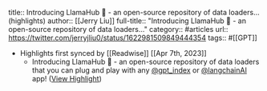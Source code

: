 title:: Introducing LlamaHub 🦙 - an open-source repository of data loaders... (highlights)
author:: [[Jerry Liu]]
full-title:: "Introducing LlamaHub 🦙 - an open-source repository of data loaders..."
category:: #articles
url:: https://twitter.com/jerryjliu0/status/1622981509849444354
tags:: #[[GPT]]

- Highlights first synced by [[Readwise]] [[Apr 7th, 2023]]
	- Introducing LlamaHub 🦙 - an open-source repository of data loaders that you can plug and play with any [@gpt_index](https://twitter.com/gpt_index) or [@langchainAI](https://twitter.com/LangChainAI) app! ([View Highlight](https://read.readwise.io/read/01gx22jkbek5xtvvnhjcr7q74m))